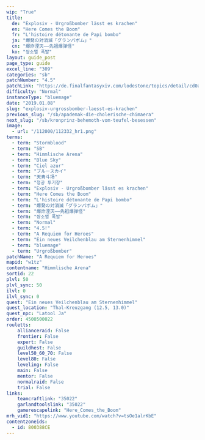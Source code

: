 ```yaml
---
wip: "True"
title:
  de: "Explosiv - Urgroßbomber lässt es krachen"
  en: "Here Comes the Boom"
  fr: "L'histoire détonante de Papi bombo"
  ja: "爆発の対消滅「グランパボム」"
  cn: "爆炸湮灭——先祖爆弹怪"
  ko: "쌍소멸 폭발"
layout: guide_post
page_type: guide
excel_line: "309"
categories: "sb"
patchNumber: "4.5"
patchLink: "https://de.finalfantasyxiv.com/lodestone/topics/detail/cd0ae478a92f70d66b84cf28709b22a91ab401fc"
difficulty: "Normal"
instanceType: "bluemage"
date: "2019.01.08"
slug: "explosiv-urgrossbomber-laesst-es-krachen"
previous_slug: "/sb/apademak-die-cholerische-chimaera"
next_slug: "/sb/kronprinz-behemoth-vom-teufel-besessen"
image:
  - url: "/112000/112332_hr1.png"
terms:
  - term: "Stormblood"
  - term: "SB"
  - term: "Himmlische Arena"
  - term: "Blue Sky"
  - term: "Ciel azur"
  - term: "ブルースカイ"
  - term: "天青斗场"
  - term: "청공 투기장"
  - term: "Explosiv - Urgroßbomber lässt es krachen"
  - term: "Here Comes the Boom"
  - term: "L'histoire détonante de Papi bombo"
  - term: "爆発の対消滅「グランパボム」"
  - term: "爆炸湮灭——先祖爆弹怪"
  - term: "쌍소멸 폭발"
  - term: "Normal"
  - term: "4.5!"
  - term: "A Requiem for Heroes"
  - term: "Ein neues Veilchenblau am Sternenhimmel"
  - term: "bluemage"
  - term: "Urgroßbomber"
patchName: "A Requiem for Heroes"
mapid: "w1tz"
contentname: "Himmlische Arena"
sortid: 22
plvl: 50
plvl_sync: 50
ilvl: 0
ilvl_sync: 0
quest: "Ein neues Veilchenblau am Sternenhimmel"
quest_location: "Thal-Kreuzgang (12.5, 13.0)"
quest_npc: "Latool Ja"
order: 4500500022
rouletts:
    allianceraid: False
    frontier: False
    expert: False
    guildhest: False
    level50_60_70: False
    level80: False
    leveling: False
    main: False
    mentor: False
    normalraid: False
    trial: False
links:
    teamcraftlink: "35022"
    garlandtoolslink: "35022"
    gamerescapelink: "Here_Comes_the_Boom"
mrh_vid1: "https://www.youtube.com/watch?v=tsOe1alrKbE"
contentzoneids:
  - id: 800388CE
---
```

